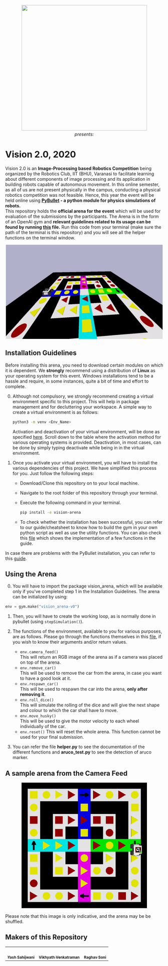 <p align="center">
 <img  width="400" height="400" src="https://github.com/Robotics-Club-IIT-BHU/Vision2_20_Areana/blob/main/media/robo.jpg"><br>
  <i>presents:</i>  
</p>

# Vision 2.0, 2020

Vision 2.0 is an **Image-Processing based Robotics Competition** being organized by the Robotics Club, IIT (BHU), Varanasi to facilitate learning about different components of image processing and its application in building robots capable of autonomous movement.
In this online semester, as all of us are not present physically in the campus, conducting a physical robotics competition was not feasible. Hence, this year the event will be held online using **[PyBullet](https://pybullet.org/) - a python module for physics simulations of robots.**  
This repository holds the **official arena for the event** which will be used for evaluation of the submissions by the participants. The Arena is in the form of an OpenAI gym and **relevant guidelines related to its usage can be found by running [this](https://github.com/Robotics-Club-IIT-BHU/Vision-2.0-2020-Arena/blob/main/helper.py) file.** Run this code from your terminal (make sure the path of the terminal is this repository) and you will see all the helper functions on the terminal window.
<p align="center">
 <img  width="500" height="300" src="https://github.com/Robotics-Club-IIT-BHU/Vision-2.0-2020-Arena/blob/main/media/arena.gif"><br>
</p>

## Installation Guidelines

Before installing this arena, you need to download certain modules on which it is dependent. We **strongly** recommend using a distribution of **Linux** as your operating system for this event. Windows installations tend to be a hassle and require, in some instances, quite a bit of time and effort to complete.

0. Although not compulsory, we strongly recommend creating a virtual environment specific to this project. This will help in package management and for decluttering your workspace. A simple way to create a virtual environment is as follows:

   ~~~bash
   python3 -m venv <Env_Name>
   ~~~

   Activation and deactivation of your virtual environment, will be done as specified [here](https://docs.python.org/3/library/venv.html). Scroll down to the table where the activation method for various operating systems is provided. Deactivation, in most cases, can be done by simply typing deactivate while being in in the virtual environment.

1. Once you activate your virtual environment, you will have to install the various dependencies of this project. We have simplified this process for you. Just follow the following steps:
   * Download/Clone this repository on to your local machine.
   * Navigate to the root folder of this repository through your terminal.
   * Execute the following command in your terminal.

      ~~~bash
      pip install -e vision-arena
      ~~~

   * To check whether the installation has been successful, you can refer to our guide/cheatsheet to know how to build the gym in your own python script as well as use the utility functions. You can also check this [file](https://github.com/Robotics-Club-IIT-BHU/Vision-2.0-2020-Arena/blob/main/Arena_Test.py) which shows the implementation of a few functions in the guide.

In case there are problems with the PyBullet installation, you can refer to this [guide](https://github.com/Robotics-Club-IIT-BHU/Robo-Summer-Camp-20/blob/master/Part1/Subpart%201/README.md).

## Using the Arena  

0. You will have to import the package vision_arena, which will be available only if you've completed step 1 in the Installation Guidelines. The arena can be initialized by using:

~~~python
env = gym.make("vision_arena-v0")
~~~

1. Then, you will have to create the working loop, as is normally done in pybullet (using `stepSimulation()`).

2. The functions of the environment, available to you for various purposes, are as follows. Please go through the functions themselves in this [file](https://github.com/Robotics-Club-IIT-BHU/Vision-2.0-2020-Arena/blob/main/vision-arena/vision_arena/envs/vision2arena.py), if you wish to know their arguments and/or return values.
   * `env.camera_feed()`  
      This will return an RGB image of the arena as if a camera was placed on top of the arena.
   * `env.remove_car()`  
      This will be used to remove the car from the arena, in case you want to have a good look at it.
   * `env.respawn_car()`  
      This will be used to respawn the car into the arena, **only after removing it**.
   * `env.roll_dice()`  
      This will simulate the rolling of the dice and will give the next shape and colour to which the car shall have to move.
   * `env.move_husky()`  
      This will be used to give the motor velocity to each wheel individually of the car.
   * `env.reset()`
      This will reset the whole arena. This function cannot be used for your final submission.  
  
 3. You can refer the file **helper.py** to see the documentation of the different functions and **aruco_test.py** to see the detection of aruco marker.
      
## A sample arena from the Camera Feed
<p align="center">
 <img  width="400" height="400" src="https://github.com/Robotics-Club-IIT-BHU/Vision-2.0-2020-Arena/blob/main/media/aruco_detected.png"><br>
</p>

Please note that this image is only indicative, and the arena may be be shuffled.

## Makers of this Repository

<table>
   <td align="center">
      <a href="https://github.com/Terabyte17">
         <img src="https://avatars1.githubusercontent.com/u/60649571?s=400&u=e8e56b7d722ad82052f836ca929c79216144e425&v=4" width="100px;" alt=""/>
         <br />
         <sub>
            <b>Yash Sahijwani</b>
         </sub>
      </a>
      <br />
   </td>
   <td align="center">
      <a href="https://github.com/Vikhyath08">
         <img src="https://avatars2.githubusercontent.com/u/55887656?s=460&v=4" width="100px;" alt=""/>
         <br />
         <sub>
            <b>Vikhyath Venkatraman</b>
         </sub>
      </a>
      <br />
   </td>
   <td align="center">
      <a href="https://github.com/Raghav-Soni">
         <img src="https://avatars3.githubusercontent.com/u/60649723?s=460&v=4" width="100px;" alt=""/>
         <br />
         <sub>
            <b>Raghav Soni</b>
         </sub>
      </a>
      <br />
   </td>
</table>
